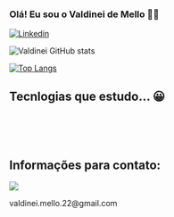 ### Olá! Eu sou o Valdinei de Mello 🙋‍♂️

[![Linkedin](https://img.shields.io/badge/LinkedIn-0077B5?style=for-the-badge&logo=linkedin&logoColor=white)](https://www.linkedin.com/in/valdinei-mello-361813135/)

![Valdinei GitHub stats](https://github-readme-stats.vercel.app/api?username=valdinei-mello&show_icons=true&theme=onedark)

[![Top Langs](https://github-readme-stats.vercel.app/api/top-langs/?username=valdinei-mello&layout=compact)](https://github.com/anuraghazra/github-readme-stats)

## Tecnlogias que estudo... 😀

<div style="display: inline_block"><br/>
	<img aligh="center" alt="" src="https://img.shields.io/badge/Angular-DD0031?style=for-the-badge&logo=angular&logoColor=white"/>
	<img aligh="center" alt="" src="https://img.shields.io/badge/JavaScript-F7DF1E?style=for-the-badge&logo=javascript&logoColor=black"/>
  <img aligh="center" alt="" src="https://img.shields.io/badge/Python-14354C?style=for-the-badge&logo=python&logoColor=white"/>
  <img aligh="center" alt="" src="https://img.shields.io/badge/.NET-5C2D91?style=for-the-badge&logo=.net&logoColor=white"/>
  <img aligh="center" alt="" src="https://img.shields.io/badge/CSS3-1572B6?style=for-the-badge&logo=css3&logoColor=white"/>
  <img aligh="center" alt="" src="https://img.shields.io/badge/TypeScript-007ACC?style=for-the-badge&logo=typescript&logoColor=white"/>
  <img aligh="center" alt="" src="https://img.shields.io/badge/HTML5-E34F26?style=for-the-badge&logo=html5&logoColor=white"/>
  <img aligh="center" alt="" src="https://img.shields.io/badge/MySQL-00000F?style=for-the-badge&logo=mysql&logoColor=white"/>
</div><br/>

## Informações para contato:
<div style="display: inline_block">
<img src="https://img.shields.io/badge/Gmail-D14836?style=for-the-badge&logo=gmail&logoColor=white"/> 
  <p>valdinei.mello.22@gmail.com</p>
</div>
